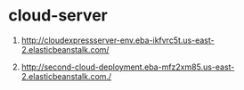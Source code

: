 # cloud-server


1. http://cloudexpressserver-env.eba-ikfvrc5t.us-east-2.elasticbeanstalk.com/

2. http://second-cloud-deployment.eba-mfz2xm85.us-east-2.elasticbeanstalk.com./